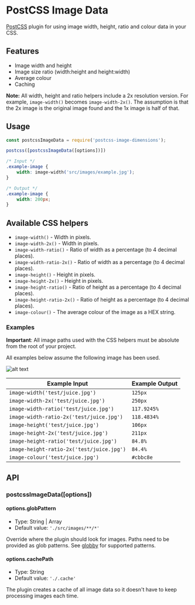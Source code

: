 # PostCSS Image Data

[PostCSS](https://github.com/postcss/postcss) plugin for using image width, height, ratio and colour data in your CSS.


## Features

* Image width and height
* Image size ratio (width:height and height:width)
* Average colour
* Caching

**Note:** All width, height and ratio helpers include a 2x resolution version. For example, `image-width()` becomes `image-width-2x()`. The assumption is that the 2x image is the original image found and the 1x image is half of that.


## Usage

```.js
const postcssImageData = require('postcss-image-dimensions');

postcss([postcssImageData([options])])
```

```.css
/* Input */
.example-image {
    width: image-width('src/images/example.jpg');
}

/* Output */
.example-image {
    width: 200px;
}
```


## Available CSS helpers

* `image-width()` - Width in pixels.
* `image-width-2x()` - Width in pixels.
* `image-width-ratio()` - Ratio of width as a percentage (to 4 decimal places).
* `image-width-ratio-2x()` - Ratio of width as a percentage (to 4 decimal places).
* `image-height()` - Height in pixels.
* `image-height-2x()` - Height in pixels.
* `image-height-ratio()` - Ratio of height as a percentage (to 4 decimal places).
* `image-height-ratio-2x()` - Ratio of height as a percentage (to 4 decimal places).
* `image-colour()` - The average colour of the image as a HEX string.


### Examples

**Important**: All image paths used with the CSS helpers must be absolute from the root of your project.

All examples below assume the following image has been used.

![alt text](test/juice.jpg "Juice")

| Example Input | Example Output
| - | - |
| `image-width('test/juice.jpg')` | `125px` |
| `image-width-2x('test/juice.jpg')` | `250px` |
| `image-width-ratio('test/juice.jpg')` | `117.9245%` |
| `image-width-ratio-2x('test/juice.jpg')` | `118.4834%` |
| `image-height('test/juice.jpg')` | `106px` |
| `image-height-2x('test/juice.jpg')` | `211px` |
| `image-height-ratio('test/juice.jpg')` | `84.8%` |
| `image-height-ratio-2x('test/juice.jpg')` | `84.4%` |
| `image-colour('test/juice.jpg')` | `#cbbc8e` |


## API

### postcssImageData([options])

#### options.globPattern

* Type: String | Array
* Default value: `'./src/images/**/*'`

Override where the plugin should look for images. Paths need to be provided as glob patterns. See [globby](https://github.com/sindresorhus/globby) for supported patterns.

#### options.cachePath

* Type: String
* Default value: `'./.cache'`

The plugin creates a cache of all image data so it doesn't have to keep processing images each time.
